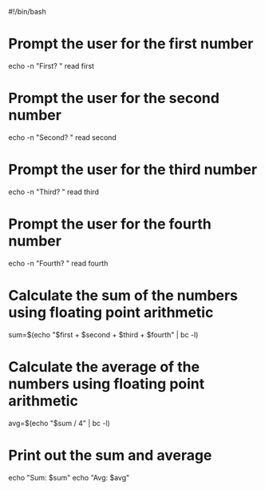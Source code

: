 #!/bin/bash

# Prompt the user for the first number
echo -n "First? "
read first

# Prompt the user for the second number
echo -n "Second? "
read second

# Prompt the user for the third number
echo -n "Third? "
read third

# Prompt the user for the fourth number
echo -n "Fourth? "
read fourth

# Calculate the sum of the numbers using floating point arithmetic
sum=$(echo "$first + $second + $third + $fourth" | bc -l)

# Calculate the average of the numbers using floating point arithmetic
avg=$(echo "$sum / 4" | bc -l)

# Print out the sum and average
echo "Sum: $sum"
echo "Avg: $avg"
